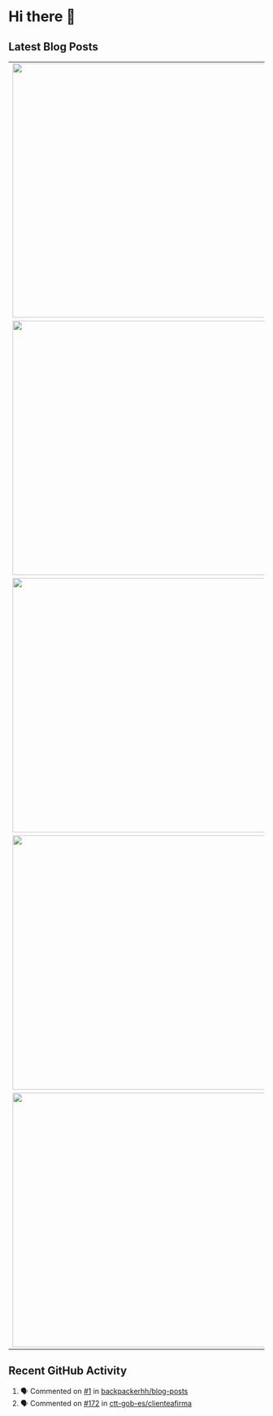 # Hi there 👋

## Latest Blog Posts

<!-- HASHNODE_POSTS:START -->
<table>
	<tr>
			<td><a href="https://blog.davidmp.es/the-one-about-learning-ruby"><img src="https://cdn.hashnode.com/res/hashnode/image/upload/v1737487504845/5aa24c3c-3b31-4dab-9b10-db7981d4b53c.png" width="500" height="auto" /></a></td>
			<td>
				<sup>Sat, 25 Jan 2025 12:08:35 GMT</sup><br />
				<a href="https://blog.davidmp.es/the-one-about-learning-ruby"><b>The one about learning Ruby</b></a>
				<p>title: "The one about learning Ruby" seoDescription: "Guide for beginners and experienced developers that would like to start learning Ruby" datePublished: Sat Jan 25 2025 12:08:35 GMT+0000 (Coordinated Universal Time) cuid: cm6c5d9pn000309jyfsh1ft1k...</p>
			</td>
		</tr>
<tr>
			<td><a href="https://blog.davidmp.es/the-one-about-using-factories-with-entities-in-sinatra"><img src="https://cdn.hashnode.com/res/hashnode/image/upload/v1734812714751/a2e4b95b-09b5-4e3e-b915-9a523cc9b668.png" width="500" height="auto" /></a></td>
			<td>
				<sup>Mon, 23 Dec 2024 09:53:04 GMT</sup><br />
				<a href="https://blog.davidmp.es/the-one-about-using-factories-with-entities-in-sinatra"><b>The one about using factories with entities in Sinatra</b></a>
				<p>I mentioned in a previous post that in the project I am currently working on we do not use Rails in most of the applications. There are some exceptions in certain legacy applications that represent the core of the project, from which we have been pro...</p>
			</td>
		</tr>
<tr>
			<td><a href="https://blog.davidmp.es/the-one-about-how-things-work-in-an-american-fintech"><img src="https://cdn.hashnode.com/res/hashnode/image/upload/v1739389093975/346f6441-52ea-41d0-9be0-5ae4c24563cd.png" width="500" height="auto" /></a></td>
			<td>
				<sup>Fri, 29 Nov 2024 17:23:54 GMT</sup><br />
				<a href="https://blog.davidmp.es/the-one-about-how-things-work-in-an-american-fintech"><b>The one about how things work in an American fintech</b></a>
				<p>This is my first time working for any American company. In many ways things work differently here than with other companies I have previously worked for, so I will tell you here about the ins and outs of this American fintech I am working for as a co...</p>
			</td>
		</tr>
<tr>
			<td><a href="https://blog.davidmp.es/the-one-about-linting-in-a-legacy-ruby-project"><img src="https://cdn.hashnode.com/res/hashnode/image/upload/v1729268982009/0a5f70da-23a7-4955-b141-d70f89c32591.png" width="500" height="auto" /></a></td>
			<td>
				<sup>Mon, 28 Oct 2024 07:06:37 GMT</sup><br />
				<a href="https://blog.davidmp.es/the-one-about-linting-in-a-legacy-ruby-project"><b>The one about linting in a legacy Ruby project</b></a>
				<p>Previously, I mentioned that I recently started working on a new project. New for me, of course. The platform of this American fintech consists of many applications developed in multiple programming languages, but mainly in Ruby. There are several de...</p>
			</td>
		</tr>
<tr>
			<td><a href="https://blog.davidmp.es/the-one-about-conditionals-in-ruby"><img src="https://cdn.hashnode.com/res/hashnode/image/upload/v1727548097607/573dff93-6e49-4330-9d17-abcb020cdca9.png" width="500" height="auto" /></a></td>
			<td>
				<sup>Sat, 28 Sep 2024 19:57:12 GMT</sup><br />
				<a href="https://blog.davidmp.es/the-one-about-conditionals-in-ruby"><b>The one about conditionals in Ruby</b></a>
				<p>Conditionals control the flow of execution of your program based on conditions that you define. In Ruby we have conditional statements such as if, else, elsif, unless, case, or the ternary operator. Here I would like to focus on what I consider to be...</p>
			</td>
		</tr>
</table>
<!-- HASHNODE_POSTS:END -->

## Recent GitHub Activity

<!--START_SECTION:activity-->
1. 🗣 Commented on [#1](https://github.com/backpackerhh/blog-posts/issues/1) in [backpackerhh/blog-posts](https://github.com/backpackerhh/blog-posts)
2. 🗣 Commented on [#172](https://github.com/ctt-gob-es/clienteafirma/issues/172) in [ctt-gob-es/clienteafirma](https://github.com/ctt-gob-es/clienteafirma)
<!--END_SECTION:activity-->

<!--
**backpackerhh/backpackerhh** is a ✨ _special_ ✨ repository because its `README.md` (this file) appears on your GitHub profile.

Here are some ideas to get you started:

- 🔭 I’m currently working on ...
- 🌱 I’m currently learning ...
- 👯 I’m looking to collaborate on ...
- 🤔 I’m looking for help with ...
- 💬 Ask me about ...
- 📫 How to reach me: ...
- 😄 Pronouns: ...
- ⚡ Fun fact: ...
-->
